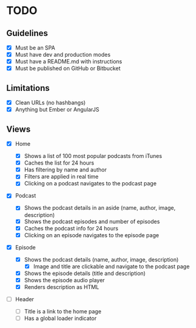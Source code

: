 # TODO

## Guidelines

- [x] Must be an SPA
- [x] Must have dev and production modes
- [x] Must have a README.md with instructions
- [x] Must be published on GitHub or Bitbucket

## Limitations

- [x] Clean URLs (no hashbangs)
- [x] Anything but Ember or AngularJS

## Views

- [x] Home

  - [x] Shows a list of 100 most popular podcasts from iTunes
  - [x] Caches the list for 24 hours
  - [x] Has filtering by name and author
  - [x] Filters are applied in real time
  - [x] Clicking on a podcast navigates to the podcast page

- [x] Podcast

  - [x] Shows the podcast details in an aside (name, author, image, description)
  - [x] Shows the podcast episodes and number of episodes
  - [x] Caches the podcast info for 24 hours
  - [x] Clicking on an episode navigates to the episode page

- [x] Episode

  - [x] Shows the podcast details (name, author, image, description)
    - [x] Image and title are clickable and navigate to the podcast page
  - [x] Shows the episode details (title and description)
  - [x] Shows the episode audio player
  - [x] Renders description as HTML

- [ ] Header
  - [ ] Title is a link to the home page
  - [ ] Has a global loader indicator
